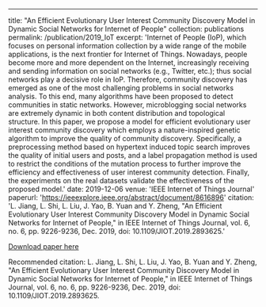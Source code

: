 ---
title: "An Efficient Evolutionary User Interest Community Discovery Model in Dynamic Social Networks for Internet of People"
collection: publications
permalink: /publication/2019_IoT
excerpt: 'Internet of People (IoP), which focuses on personal information collection by a wide range of the mobile applications, is the next frontier for Internet of Things. Nowadays, people become more and more dependent on the Internet, increasingly receiving and sending information on social networks (e.g., Twitter, etc.); thus social networks play a decisive role in IoP. Therefore, community discovery has emerged as one of the most challenging problems in social networks analysis. To this end, many algorithms have been proposed to detect communities in static networks. However, microblogging social networks are extremely dynamic in both content distribution and topological structure. In this paper, we propose a model for efficient evolutionary user interest community discovery which employs a nature-inspired genetic algorithm to improve the quality of community discovery. Specifically, a preprocessing method based on hypertext induced topic search improves the quality of initial users and posts, and a label propagation method is used to restrict the conditions of the mutation process to further improve the efficiency and effectiveness of user interest community detection. Finally, the experiments on the real datasets validate the effectiveness of the proposed model.'
date: 2019-12-06
venue: 'IEEE Internet of Things Journal'
paperurl: 'https://ieeexplore.ieee.org/abstract/document/8616896'
citation: 'L. Jiang, L. Shi, L. Liu, J. Yao, B. Yuan and Y. Zheng, "An Efficient Evolutionary User Interest Community Discovery Model in Dynamic Social Networks for Internet of People," in IEEE Internet of Things Journal, vol. 6, no. 6, pp. 9226-9236, Dec. 2019, doi: 10.1109/JIOT.2019.2893625.'

[Download paper here](https://ieeexplore.ieee.org/abstract/document/8616896)

Recommended citation: L. Jiang, L. Shi, L. Liu, J. Yao, B. Yuan and Y. Zheng, "An Efficient Evolutionary User Interest Community Discovery Model in Dynamic Social Networks for Internet of People," in IEEE Internet of Things Journal, vol. 6, no. 6, pp. 9226-9236, Dec. 2019, doi: 10.1109/JIOT.2019.2893625.
